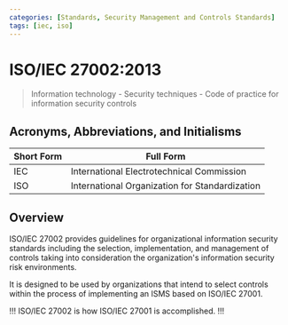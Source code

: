 ```yaml
---
categories: [Standards, Security Management and Controls Standards]
tags: [iec, iso]
---
```


# ISO/IEC 27002:2013

> Information technology - Security techniques - Code of practice for information security controls

## Acronyms, Abbreviations, and Initialisms

| Short Form | Full Form |
| - | - |
| IEC | International Electrotechnical Commission |
| ISO | International Organization for Standardization |

## Overview

ISO/IEC 27002 provides guidelines for organizational information security standards including the selection, implementation, and management of controls taking into consideration the organization's information security risk environments.

It is designed to be used by organizations that intend to select controls within the process of implementing an ISMS based on ISO/IEC 27001.

!!!
ISO/IEC 27002 is how ISO/IEC 27001 is accomplished.
!!!
